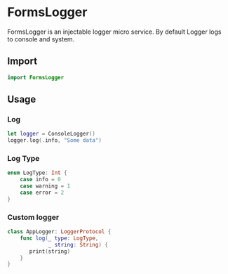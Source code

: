 # FormsLogger

FormsLogger is an injectable logger micro service.
By default Logger logs to console and system.

## Import

```swift
import FormsLogger
```

## Usage

### Log

```swift
let logger = ConsoleLogger()
logger.log(.info, "Some data")
```

### Log Type

```swift
enum LogType: Int {
    case info = 0
    case warning = 1
    case error = 2
}
```

### Custom logger

```swift
class AppLogger: LoggerProtocol {
    func log(_ type: LogType,
             _ string: String) {
       print(string)
    }
}
```